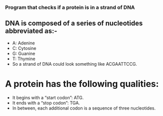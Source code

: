 ### Program that checks if a protein is in a strand of DNA

## DNA is composed of a series of nucleotides abbreviated as:-

- A: Adenine
- C: Cytosine
- G: Guanine
- T: Thymine
- So a strand of DNA could look something like ACGAATTCCG.

# A protein has the following qualities:

- It begins with a “start codon”: ATG.
- It ends with a “stop codon”: TGA.
- In between, each additional codon is a sequence of three nucleotides.